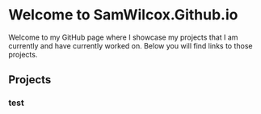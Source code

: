 # Welcome to SamWilcox.Github.io

Welcome to my GitHub page where I showcase my projects that I am currently and have currently worked on. Below you will find links to those projects.

## Projects
### test

